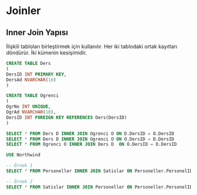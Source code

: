 
# Joinler

## Inner Join Yapısı

İlişkili tabloları birleştirmek için kullanılır. Her iki tablodaki ortak kayıtları döndürür. İki kümenin kesişimidir.

```sql
CREATE TABLE Ders
(
DersID INT PRIMARY KEY,
DersAd NVARCHAR(10)
)

CREATE TABLE Ogrenci
(
OgrNo INT UNIQUE,
OgrAd NVARCHAR(10),
DersID INT FOREIGN KEY REFERENCES Ders(DersID)
)

SELECT * FROM Ders D INNER JOIN Ogrenci O ON D.DersID = O.DersID
SELECT * FROM Ders D INNER JOIN Ogrenci O ON O.DersID = D.DersID
SELECT * FROM Ogrenci O INNER JOIN Ders D  ON O.DersID = D.DersID

USE Northwind

-- Örnek 1
SELECT * FROM Personeller INNER JOIN Satislar ON Personeller.PersonelID = Satislar.PersonelID

-- Örnek 2
SELECT * FROM Satislar INNER JOIN Personeller ON Personeller.PersonelID = Satislar.PersonelID
```
 
